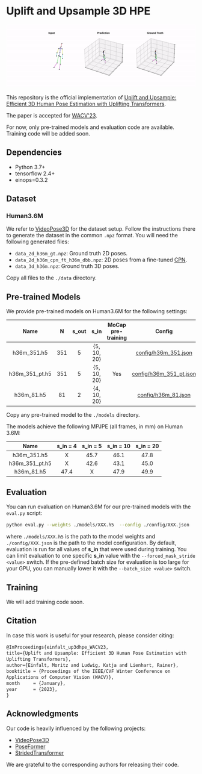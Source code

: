 # Uplift and Upsample 3D HPE

![Example](examples/example.gif)

This repository is the official implementation of [Uplift and Upsample: Efficient 3D Human Pose Estimation with Uplifting Transformers](https://arxiv.org/abs/2210.06110). 

The paper is accepted for [WACV'23](https://wacv2023.thecvf.com). 

For now, only pre-trained models and evaluation code are available.
Training code will be added soon.

## Dependencies
 * Python 3.7+
 * tensorflow 2.4+
 * einops=0.3.2

## Dataset
### Human3.6M
We refer to [VideoPose3D](https://github.com/facebookresearch/VideoPose3D/blob/master/DATASETS.md) for the dataset setup. 
Follow the instructions there to generate the dataset in the common  `.npz` format. 
You will need the following generated files:

  * `data_2d_h36m_gt.npz`: Ground truth 2D poses. 
  * `data_2d_h36m_cpn_ft_h36m_dbb.npz`: 2D poses from a fine-tuned [CPN](https://github.com/GengDavid/pytorch-cpn).  
  * `data_3d_h36m.npz`: Ground truth 3D poses. 

Copy all files to the `./data` directory.

## Pre-trained Models
We provide pre-trained models on Human3.6M for the following settings:

|      Name      |  N  |  s_out  |     s_in      |  MoCap pre-training  |                           Config                            |                                               Download                                                |
|:--------------:|:---:|:-------:|:-------------:|:--------------------:|:-----------------------------------------------------------:|:-----------------------------------------------------------------------------------------------------:|
|  h36m_351.h5   | 351 |    5    |  {5, 10, 20}  |                      |        [config/h36m_351.json](config/h36m_351.json)         |  [Google Drive](https://drive.google.com/file/d/1tzDf2IiTQDmsHiNQLmrPlFwN4arGUORa/view?usp=sharing)   |
| h36m_351_pt.h5 | 351 |    5    |  {5, 10, 20}  |         Yes          |     [config/h36m_351_pt.json](config/h36m_351_pt.json)      |  [Google Drive](https://drive.google.com/file/d/1pVGmA5x23y-cmRfntbkWJIODv_yNqHfJ/view?usp=sharing)   |
|   h36m_81.h5   | 81  |    2    |  {4, 10, 20}  |                      |      [config/h36m_81.json](config/h36m_81.h5.json)       |    [Google Drive](https://drive.google.com/file/d/1Gba54Tf86YNEhSkLEl48miJvzWy8HQS3/view?usp=sharing) |

Copy any pre-trained model to the `./models` directory.

The models achieve the following MPJPE (all frames, in mm) on Human 3.6M:

|      Name      | s_in = 4 | s_in = 5 | s_in = 10 | s_in = 20 |
|:--------------:|:--------:|:--------:|:---------:|:---------:|
|  h36m_351.h5   |    X     |   45.7   |   46.1    |   47.8    |
| h36m_351_pt.h5 |    X     |   42.6   |   43.1    |   45.0    |
|   h36m_81.h5   |   47.4   |    X     |   47.9    |   49.9    |


## Evaluation

You can run evaluation on Human3.6M for our pre-trained models with the `eval.py` script:

```bash
python eval.py --weights ./models/XXX.h5  --config ./config/XXX.json
```

where `./models/XXX.h5` is the path to the model weights and `./config/XXX.json` is the path to the model configuration.
By default, evaluation is run for all values of **s_in** that were used during training. 
You can limit evaluation to one specific **s_in** value with the `--forced_mask_stride <value>` switch.
If the pre-defined batch size for evaluation is too large for your GPU, you can manually lower it with the `--batch_size <value>` switch.


## Training

We will add training code soon.

## Citation
In case this work is useful for your research, please consider citing:

    @InProceedings{einfalt_up3dhpe_WACV23,
    title={Uplift and Upsample: Efficient 3D Human Pose Estimation with Uplifting Transformers},
    author={Einfalt, Moritz and Ludwig, Katja and Lienhart, Rainer},
    booktitle = {Proceedings of the IEEE/CVF Winter Conference on Applications of Computer Vision (WACV)},
    month     = {January},
    year      = {2023},
    }


## Acknowledgments

Our code is heavily influenced by the following projects:

* [VideoPose3D](https://github.com/facebookresearch/VideoPose3D)
* [PoseFormer](https://github.com/zczcwh/PoseFormer)
* [StridedTransformer](https://github.com/Vegetebird/StridedTransformer-Pose3D)

We are grateful to the corresponding authors for releasing their code.
